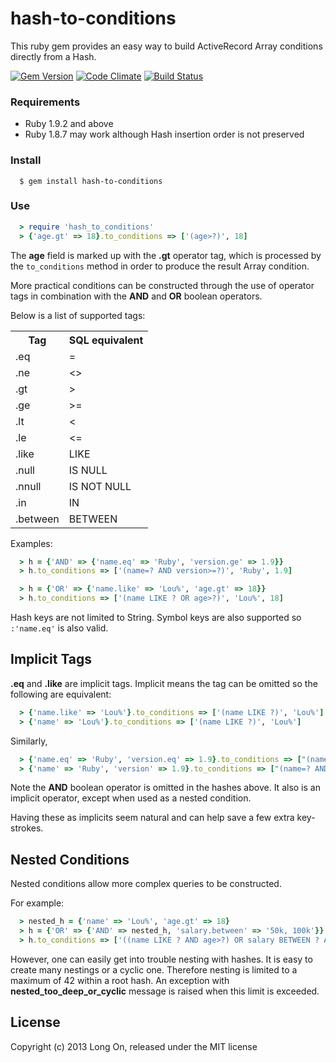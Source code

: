 # hash-to-conditions

This ruby gem provides an easy way to build ActiveRecord Array conditions
directly from a Hash.

[![Gem Version](https://badge.fury.io/rb/hash-to-conditions.png)](http://badge.fury.io/rb/hash-to-conditions)
[![Code Climate](https://codeclimate.com/github/fun-ruby/hash-to-conditions.png)](https://codeclimate.com/github/fun-ruby/hash-to-conditions)
[![Build Status](https://travis-ci.org/fun-ruby/hash-to-conditions.png?branch=master)](https://travis-ci.org/fun-ruby/hash-to-conditions)

### Requirements

  * Ruby 1.9.2 and above
  * Ruby 1.8.7 may work although Hash insertion order is not preserved

### Install

```
  $ gem install hash-to-conditions
```

### Use

```ruby
  > require 'hash_to_conditions'
  > {'age.gt' => 18}.to_conditions => ['(age>?)', 18] 
```

The **age** field is marked up with the **.gt** operator tag, which is processed by the
`to_conditions` method in order to produce the result Array condition.

More practical conditions can be constructed through the use of operator tags in combination
with the **AND** and **OR** boolean operators.

Below is a list of supported tags:

<table style=\"border-collapse:collapse; border: 1px solid \#999\">
 <tr>
 <th style=\"border: 1px solid \#999; width: 80px\">Tag</th>
 <th style=\"border: 1px solid \#999; width: 150px\">SQL equivalent</th>
 </tr>
 <tr>
 <td style=\"border: 1px solid \#999; padding-left: 4px\">.eq</td>
 <td style=\"border: 1px solid \#999; padding-left: 4px\">=</td>
 </tr>
 <tr>
 <td style=\"border: 1px solid \#999; padding-left: 4px\">.ne</td>
 <td style=\"border: 1px solid \#999; padding-left: 4px\">&lt;&gt;</td>
 </tr>
 <tr>
 <td style=\"border: 1px solid \#999; padding-left: 4px\">.gt</td>
 <td style=\"border: 1px solid \#999; padding-left: 4px\">&gt;</td>
 </tr>
 <tr>
 <td style=\"border: 1px solid \#999; padding-left: 4px\">.ge</td>
 <td style=\"border: 1px solid \#999; padding-left: 4px\">&gt;=</td>
 </tr>
 <tr>
 <td style=\"border: 1px solid \#999; padding-left: 4px\">.lt</td>
 <td style=\"border: 1px solid \#999; padding-left: 4px\">&lt;</td>
 </tr>
 <tr>
 <td style=\"border: 1px solid \#999; padding-left: 4px\">.le</td>
 <td style=\"border: 1px solid \#999; padding-left: 4px\">&lt;=</td>
 </tr>
 <tr>
 <td style=\"border: 1px solid \#999; padding-left: 4px\">.like</td>
 <td style=\"border: 1px solid \#999; padding-left: 4px\">LIKE</td>
 </tr>
 <tr>
 <td style=\"border: 1px solid \#999; padding-left: 4px\">.null</td>
 <td style=\"border: 1px solid \#999; padding-left: 4px\">IS NULL</td>
 </tr>
 <tr>
 <td style=\"border: 1px solid \#999; padding-left: 4px\">.nnull</td>
 <td style=\"border: 1px solid \#999; padding-left: 4px\">IS NOT NULL</td>
 </tr>
 <tr>
 <td style=\"border: 1px solid \#999; padding-left: 4px\">.in</td>
 <td style=\"border: 1px solid \#999; padding-left: 4px\">IN</td>
 </tr>
 <tr>
 <td style=\"border: 1px solid \#999; padding-left: 4px\">.between</td>
 <td style=\"border: 1px solid \#999; padding-left: 4px\">BETWEEN</td>
 </tr>
 </table>

Examples:

```ruby
  > h = {'AND' => {'name.eq' => 'Ruby', 'version.ge' => 1.9}}
  > h.to_conditions => ['(name=? AND version>=?)', 'Ruby', 1.9] 

  > h = {'OR' => {'name.like' => 'Lou%', 'age.gt' => 18}}
  > h.to_conditions => ['(name LIKE ? OR age>?)', 'Lou%', 18] 
```

Hash keys are not limited to String. Symbol keys are also supported so `:'name.eq'` is also valid.

## Implicit Tags

**.eq** and **.like** are implicit tags. Implicit means the tag can be omitted so the following are
equivalent:

```ruby
  > {'name.like' => 'Lou%'}.to_conditions => ['(name LIKE ?)', 'Lou%']
  > {'name' => 'Lou%'}.to_conditions => ['(name LIKE ?)', 'Lou%']
```

Similarly,

```ruby
  > {'name.eq' => 'Ruby', 'version.eq' => 1.9}.to_conditions => ["(name=? AND version=?)", "Ruby", 1.9]
  > {'name' => 'Ruby', 'version' => 1.9}.to_conditions => ["(name=? AND version=?)", "Ruby", 1.9]
```

Note the **AND** boolean operator is omitted in the hashes above. It also is an implicit
operator, except when used as a nested condition.

Having these as implicits seem natural and can help save a few extra key-strokes.

## Nested Conditions

Nested conditions allow more complex queries to be constructed.

For example:

```ruby
  > nested_h = {'name' => 'Lou%', 'age.gt' => 18}
  > h = {'OR' => {'AND' => nested_h, 'salary.between' => '50k, 100k'}}
  > h.to_conditions => ['((name LIKE ? AND age>?) OR salary BETWEEN ? AND ?)', 'Lou%', 18, '50k', '100k'] 
```

However, one can easily get into trouble nesting with hashes. It is easy to create many nestings or
a cyclic one. Therefore nesting is limited to a maximum of 42 within a root hash. An
exception with **nested_too_deep_or_cyclic** message is raised when this limit is exceeded.


## License

Copyright (c) 2013 Long On, released under the MIT license


